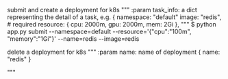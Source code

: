 
submit and create a deployment for k8s 
"""
  :param task_info: a dict representing the detail of a task, e.g.
       {
           namespace: "default"
           image: "redis",   # required
           resource: {
               cpu: 2000m,
               gpu: 2000m,
               mem: 2Gi
       },
"""
$ python app.py submit --namespace=default --resource='{"cpu":"100m", "memory":"1Gi"}'  --name=redis --image=redis


delete a deployment for k8s
"""
    :param name: name of deployment
    {
        name: "redis"
    }
    
"""